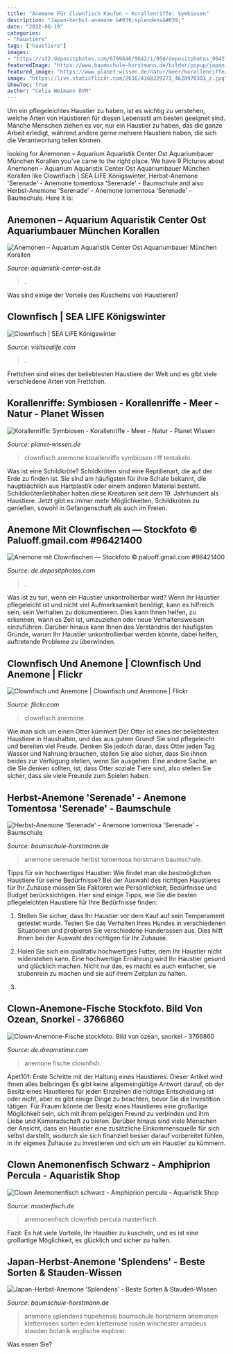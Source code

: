 ```yaml
---
title: "Anemone Für Clownfisch Kaufen ~ Korallenriffe: Symbiosen"
description: "Japan-herbst-anemone &#039;splendens&#039;"
date: "2022-06-19"
categories:
- "haustiere"
tags: ["haustiere"]
images:
- "https://st2.depositphotos.com/6799646/9642/i/950/depositphotos_96421400-stock-photo-anemone-with-clownfish.jpg"
featuredImage: "https://www.baumschule-horstmann.de/bilder/popup/japan-herbst-anemone-splendens-m057657_h_0.jpg"
featured_image: "https://www.planet-wissen.de/natur/meer/korallenriffe/korallenclowninterfogjpg100~_v-gseagaleriexl.jpg"
image: "https://live.staticflickr.com/2616/4168229273_4628976303_z.jpg"
ShowToc: true
author: "Celia Weimann DVM"
---
```



Um ein pflegeleichtes Haustier zu haben, ist es wichtig zu verstehen, welche Arten von Haustieren für diesen Lebensstil am besten geeignet sind. Manche Menschen ziehen es vor, nur ein Haustier zu haben, das die ganze Arbeit erledigt, während andere gerne mehrere Haustiere haben, die sich die Verantwortung teilen können.

	

		
looking for Anemonen – Aquarium Aquaristik Center Ost Aquariumbauer München Korallen you've came to the right place. We have 9 Pictures about Anemonen – Aquarium Aquaristik Center Ost Aquariumbauer München Korallen like Clownfisch | SEA LIFE Königswinter, Herbst-Anemone &#039;Serenade&#039; - Anemone tomentosa &#039;Serenade&#039; - Baumschule and also Herbst-Anemone &#039;Serenade&#039; - Anemone tomentosa &#039;Serenade&#039; - Baumschule. Here it is:
		
    
## Anemonen – Aquarium Aquaristik Center Ost Aquariumbauer München Korallen

<img loading=lazy src="http://www.aquaristik-center-ost.de/wp-content/uploads/2014/10/Kupferanemone_web2.jpg" onerror="this.onerror=null;this.src='https://tse2.mm.bing.net/th?id=OIP.o1GWjTL73ywdT7gVqeqBYwHaEP&amp;pid=15.1';" alt="Anemonen – Aquarium Aquaristik Center Ost Aquariumbauer München Korallen">

_Source: aquaristik-center-ost.de_

>. 

	

Was sind einige der Vorteile des Kuschelns von Haustieren?

    
## Clownfisch | SEA LIFE Königswinter

<img loading=lazy src="https://www.visitsealife.com/koenigswinter/media/hc0lzoal/10582_clownfish-with-anemone.jpg?anchor=center&amp;mode=crop&amp;width=2100&amp;height=1400" onerror="this.onerror=null;this.src='https://tse1.mm.bing.net/th?id=OIP.2fp4qaWwEdOq68-oCOmzaAHaE8&amp;pid=15.1';" alt="Clownfisch | SEA LIFE Königswinter">

_Source: visitsealife.com_

>. 

	

Frettchen sind eines der beliebtesten Haustiere der Welt und es gibt viele verschiedene Arten von Frettchen.

    
## Korallenriffe: Symbiosen - Korallenriffe - Meer - Natur - Planet Wissen

<img loading=lazy src="https://www.planet-wissen.de/natur/meer/korallenriffe/korallenclowninterfogjpg100~_v-gseagaleriexl.jpg" onerror="this.onerror=null;this.src='https://tse4.mm.bing.net/th?id=OIP.Qmyqb_XTRfzhjQKqbbdLdwHaEK&amp;pid=15.1';" alt="Korallenriffe: Symbiosen - Korallenriffe - Meer - Natur - Planet Wissen">

_Source: planet-wissen.de_

>clownfisch anemone korallenriffe symbiosen riff tentakeln. 

	

Was ist eine Schildkröte?
Schildkröten sind eine Reptilienart, die auf der Erde zu finden ist. Sie sind am häufigsten für ihre Schale bekannt, die hauptsächlich aus Hartplastik oder einem anderen Material besteht. Schildkrötenliebhaber halten diese Kreaturen seit dem 19. Jahrhundert als Haustiere. Jetzt gibt es immer mehr Möglichkeiten, Schildkröten zu genießen, sowohl in Gefangenschaft als auch im Freien.

    
## Anemone Mit Clownfischen — Stockfoto © Paluoff.gmail.com #96421400

<img loading=lazy src="https://st2.depositphotos.com/6799646/9642/i/950/depositphotos_96421400-stock-photo-anemone-with-clownfish.jpg" onerror="this.onerror=null;this.src='https://tse1.mm.bing.net/th?id=OIP.MInDDVRLUYpfaqBEBMLkIQDNEv&amp;pid=15.1';" alt="Anemone mit Clownfischen — Stockfoto © paluoff.gmail.com #96421400">

_Source: de.depositphotos.com_

>. 

	

Was ist zu tun, wenn ein Haustier unkontrollierbar wird?
Wenn Ihr Haustier pflegeleicht ist und nicht viel Aufmerksamkeit benötigt, kann es hilfreich sein, sein Verhalten zu dokumentieren. Dies kann Ihnen helfen, zu erkennen, wann es Zeit ist, umzuziehen oder neue Verhaltensweisen einzuführen. Darüber hinaus kann Ihnen das Verständnis der häufigsten Gründe, warum Ihr Haustier unkontrollierbar werden könnte, dabei helfen, auftretende Probleme zu überwinden.

    
## Clownfisch Und Anemone | Clownfisch Und Anemone | Flickr

<img loading=lazy src="https://live.staticflickr.com/2616/4168229273_4628976303_z.jpg" onerror="this.onerror=null;this.src='https://tse3.mm.bing.net/th?id=OIP.xAuIGy7b0CsaUc6BdXuFiQHaFj&amp;pid=15.1';" alt="Clownfisch und Anemone | Clownfisch und Anemone | Flickr">

_Source: flickr.com_

>clownfisch anemone. 

	

Wie man sich um einen Otter kümmert
Der Otter ist eines der beliebtesten Haustiere in Haushalten, und das aus gutem Grund! Sie sind pflegeleicht und bereiten viel Freude. Denken Sie jedoch daran, dass Otter jeden Tag Wasser und Nahrung brauchen, stellen Sie also sicher, dass Sie ihnen beides zur Verfügung stellen, wenn Sie ausgehen. Eine andere Sache, an die Sie denken sollten, ist, dass Otter soziale Tiere sind, also stellen Sie sicher, dass sie viele Freunde zum Spielen haben.

    
## Herbst-Anemone &#039;Serenade&#039; - Anemone Tomentosa &#039;Serenade&#039; - Baumschule

<img loading=lazy src="https://www.baumschule-horstmann.de/bilder/popup/herbst-anemone-serenade-m057654_h_0.jpg" onerror="this.onerror=null;this.src='https://tse4.mm.bing.net/th?id=OIP.anxMQ4z9_eAXXwggHcVNIQHaFj&amp;pid=15.1';" alt="Herbst-Anemone &#039;Serenade&#039; - Anemone tomentosa &#039;Serenade&#039; - Baumschule">

_Source: baumschule-horstmann.de_

>anemone serenade herbst tomentosa horstmann baumschule. 

	

Tipps für ein hochwertiges Haustier: Wie findet man die bestmöglichen Haustiere für seine Bedürfnisse?
Bei der Auswahl des richtigen Haustieres für Ihr Zuhause müssen Sie Faktoren wie Persönlichkeit, Bedürfnisse und Budget berücksichtigen. Hier sind einige Tipps, wie Sie die besten pflegeleichten Haustiere für Ihre Bedürfnisse finden:
1. Stellen Sie sicher, dass Ihr Haustier vor dem Kauf auf sein Temperament getestet wurde. Testen Sie das Verhalten Ihres Hundes in verschiedenen Situationen und probieren Sie verschiedene Hunderassen aus. Dies hilft Ihnen bei der Auswahl des richtigen für Ihr Zuhause.

2. Holen Sie sich ein qualitativ hochwertiges Futter, dem Ihr Haustier nicht widerstehen kann. Eine hochwertige Ernährung wird Ihr Haustier gesund und glücklich machen. Nicht nur das, es macht es auch einfacher, sie stubenrein zu machen und sie auf ihrem Zeitplan zu halten.

3.

    
## Clown-Anemone-Fische Stockfoto. Bild Von Ozean, Snorkel - 3766860

<img loading=lazy src="https://thumbs.dreamstime.com/b/clown-anemone-fische-3766860.jpg" onerror="this.onerror=null;this.src='https://tse3.mm.bing.net/th?id=OIP.6wlHtZoJGyuhR2jyQDi-CAHaFj&amp;pid=15.1';" alt="Clown-Anemone-Fische stockfoto. Bild von ozean, snorkel - 3766860">

_Source: de.dreamstime.com_

>anemone fische clownfish. 

	

Apet101: Erste Schritte mit der Haltung eines Haustieres. Dieser Artikel wird Ihnen alles beibringen
Es gibt keine allgemeingültige Antwort darauf, ob der Besitz eines Haustieres für jeden Einzelnen die richtige Entscheidung ist oder nicht, aber es gibt einige Dinge zu beachten, bevor Sie die Investition tätigen. Für Frauen könnte der Besitz eines Haustieres eine großartige Möglichkeit sein, sich mit ihrem pelzigen Freund zu verbinden und ihm Liebe und Kameradschaft zu bieten. Darüber hinaus sind viele Menschen der Ansicht, dass ein Haustier eine zusätzliche Einkommensquelle für sich selbst darstellt, wodurch sie sich finanziell besser darauf vorbereitet fühlen, in ihr eigenes Zuhause zu investieren und sich um ein Haustier zu kümmern.

    
## Clown Anemonenfisch Schwarz - Amphiprion Percula - Aquaristik Shop

<img loading=lazy src="https://www.masterfisch.de/2580-thickbox_default/clown-anemonenfisch-schwarz.jpg" onerror="this.onerror=null;this.src='https://tse3.mm.bing.net/th?id=OIP.CD7P6Fgn_RrKj3HvxkiIrgHaE8&amp;pid=15.1';" alt="Clown Anemonenfisch schwarz - Amphiprion percula - Aquaristik Shop">

_Source: masterfisch.de_

>anemonenfisch clownfish percula masterfisch. 

	

Fazit: Es hat viele Vorteile, Ihr Haustier zu kuscheln, und es ist eine großartige Möglichkeit, es glücklich und sicher zu halten.

    
## Japan-Herbst-Anemone &#039;Splendens&#039; - Beste Sorten &amp; Stauden-Wissen

<img loading=lazy src="https://www.baumschule-horstmann.de/bilder/popup/japan-herbst-anemone-splendens-m057657_h_0.jpg" onerror="this.onerror=null;this.src='https://tse3.mm.bing.net/th?id=OIP.mPic6gcvH7jCYBcVVOkT3wHaFj&amp;pid=15.1';" alt="Japan-Herbst-Anemone &#039;Splendens&#039; - Beste Sorten &amp; Stauden-Wissen">

_Source: baumschule-horstmann.de_

>anemone splendens hupehensis baumschule horstmann anemonen kletterrosen sorten eden kletterrose rosen winchester amadeus stauden botanik englische explorer. 

	

Was essen Sie?

